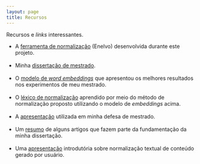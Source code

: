 ```yaml
---
layout: page
title: Recursos
---
```


<p class="message">
  Recursos e <i>links</i> interessantes.
</p>
<ul>
<li>
A <a href="http://github.com/tfcbertaglia/enelvo">ferramenta de normalização</a> (Enelvo) desenvolvida durante este projeto.
</li>
<br>
<li>
Minha <a href="http://www.teses.usp.br/teses/disponiveis/55/55134/tde-10112017-170919/pt-br.php">dissertação de mestrado</a>.
</li>
<br>
<li>
O <a href="https://drive.google.com/open?id=1qtCDkLtBp-cXHcv9xcojnXZQlupZCb-m">modelo de <i>word embeddings</i></a> que apresentou os melhores resultados nos experimentos de meu mestrado.
</li>
<br>
<li>
O <a href="https://drive.google.com/file/d/1LqcQMh0pdQnUzDrNiRszDo8v11iwVJrJ/view?usp=sharing">léxico de normalização</a> aprendido por meio do método de normalização proposto utilizando o modelo de <i>embeddings</i> acima.
</li>
<br>
<li>
A <a href="https://www.dropbox.com/s/p94cmky3nmkxegz/apresentacao-diss.pdf?dl=0">apresentação</a> utilizada em minha defesa de mestrado.
</li>
<br>
<li>
Um <a href="https://docs.google.com/spreadsheets/d/13axt2Df3n69b4Vuhe2HpOl-U9dxv8tX9wCGjIyZJ_fA/edit?usp=sharing">resumo</a> de alguns artigos que fazem parte da fundamentação da minha dissertação.
</li>
<br>
<li>
Uma <a href="https://www.dropbox.com/s/kojln41e00zfgdl/normaliza%C3%A7%C3%A3o%20de%20cgu.pdf?dl=0">apresentação</a> introdutória sobre normalização textual de conteúdo gerado por usuário.
</li>
<br>
</ul>
